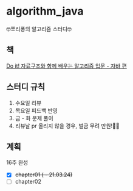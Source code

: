 # algorithm_java
🤓쪼리퐁의 알고리즘 스터디🤓

## 책
[Do it! 자료구조와 함께 배우는 알고리즘 입문 - 자바 편](http://www.easyspub.co.kr/20_Menu/BookView/B001/299/PUB)

## 스터디 규칙
1. 수요일 리뷰
2. 목요일 피드백 반영 
3. 금 - 화 문제 풀이 
4. 리뷰날 pr 올리지 않을 경우, 벌금 무려 만원!💸💸

## 계획
16주 완성

- [x] ~~chapter01 ( - 21.03.24)~~ 
- [ ] chapter02 
